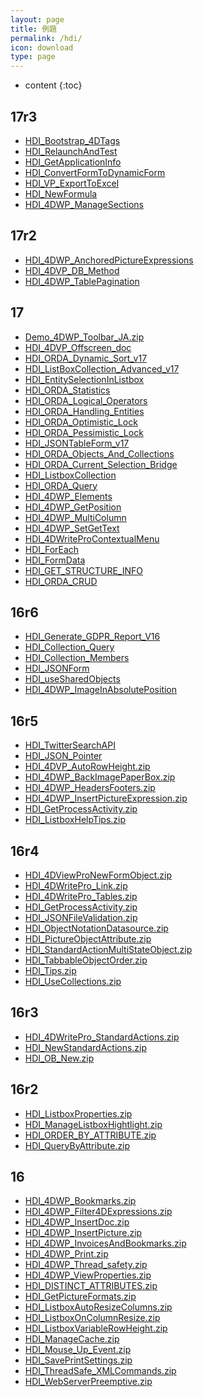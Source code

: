 ```yaml
---
layout: page
title: 例題
permalink: /hdi/
icon: download
type: page
---
```


* content
{:toc}

## 17r3

* <i class="fa fa-download" aria-hidden="true"></i> [HDI_Bootstrap_4DTags](https://github.com/4D-JP/HDI/releases/download/17r3/HDI_Bootstrap_4DTags)
* <i class="fa fa-download" aria-hidden="true"></i> [HDI_RelaunchAndTest](https://github.com/4D-JP/HDI/releases/download/17r3/HDI_RelaunchAndTest)
* <i class="fa fa-download" aria-hidden="true"></i> [HDI_GetApplicationInfo](https://github.com/4D-JP/HDI/releases/download/17r3/HDI_GetApplicationInfo)
* <i class="fa fa-download" aria-hidden="true"></i> [HDI_ConvertFormToDynamicForm](https://github.com/4D-JP/HDI/releases/download/17r3/HDI_ConvertFormToDynamicForm)
* <i class="fa fa-download" aria-hidden="true"></i> [HDI_VP_ExportToExcel](https://github.com/4D-JP/HDI/releases/download/17r3/HDI_VP_ExportToExcel)
* <i class="fa fa-download" aria-hidden="true"></i> [HDI_NewFormula](https://github.com/4D-JP/HDI/releases/download/17r3/HDI_NewFormula)
* <i class="fa fa-download" aria-hidden="true"></i> [HDI_4DWP_ManageSections](https://github.com/4D-JP/HDI/releases/download/17r3/HDI_4DWP_ManageSections)

## 17r2

* <i class="fa fa-download" aria-hidden="true"></i> [HDI_4DWP_AnchoredPictureExpressions](https://github.com/4D-JP/HDI/releases/download/17r2/HDI_4DWP_AnchoredPictureExpressions)
* <i class="fa fa-download" aria-hidden="true"></i> [HDI_4DVP_DB_Method](https://github.com/4D-JP/HDI/releases/download/17r2/HDI_4DVP_DB_Method)
* <i class="fa fa-download" aria-hidden="true"></i> [HDI_4DWP_TablePagination](https://github.com/4D-JP/HDI/releases/download/17r2/HDI_4DWP_TablePagination)

## 17

* <i class="fa fa-download" aria-hidden="true"></i> [Demo_4DWP_Toolbar_JA.zip](https://github.com/4D-JP/HDI/releases/download/17/Demo_4DWP_Toolbar_JA.zip)
* <i class="fa fa-download" aria-hidden="true"></i> [HDI_4DVP_Offscreen_doc](https://github.com/4D-JP/HDI/releases/download/17/HDI_4DVP_Offscreen_doc)
* <i class="fa fa-download" aria-hidden="true"></i> [HDI_ORDA_Dynamic_Sort_v17](https://github.com/4D-JP/HDI/releases/download/17/HDI_ORDA_Dynamic_Sort_v17)
* <i class="fa fa-download" aria-hidden="true"></i> [HDI_ListBoxCollection_Advanced_v17](https://github.com/4D-JP/HDI/releases/download/17/HDI_ListBoxCollection_Advanced_v17)
* <i class="fa fa-download" aria-hidden="true"></i> [HDI_EntitySelectionInListbox](https://github.com/4D-JP/HDI/releases/download/17/HDI_EntitySelectionInListbox)
* <i class="fa fa-download" aria-hidden="true"></i> [HDI_ORDA_Statistics](https://github.com/4D-JP/HDI/releases/download/17/HDI_ORDA_Statistics)
* <i class="fa fa-download" aria-hidden="true"></i> [HDI_ORDA_Logical_Operators](https://github.com/4D-JP/HDI/releases/download/17/HDI_ORDA_Logical_Operators)
* <i class="fa fa-download" aria-hidden="true"></i> [HDI_ORDA_Handling_Entities](https://github.com/4D-JP/HDI/releases/download/17/HDI_ORDA_Handling_Entities)
* <i class="fa fa-download" aria-hidden="true"></i> [HDI_ORDA_Optimistic_Lock](https://github.com/4D-JP/HDI/releases/download/17/HDI_ORDA_Optimistic_Lock)
* <i class="fa fa-download" aria-hidden="true"></i> [HDI_ORDA_Pessimistic_Lock](https://github.com/4D-JP/HDI/releases/download/17/HDI_ORDA_Pessimistic_Lock)
* <i class="fa fa-download" aria-hidden="true"></i> [HDI_JSONTableForm_v17](https://github.com/4D-JP/HDI/releases/download/17/HDI_JSONTableForm_v17)
* <i class="fa fa-download" aria-hidden="true"></i> [HDI_ORDA_Objects_And_Collections](https://github.com/4D-JP/HDI/releases/download/17/HDI_ORDA_Objects_And_Collections)
* <i class="fa fa-download" aria-hidden="true"></i> [HDI_ORDA_Current_Selection_Bridge](https://github.com/4D-JP/HDI/releases/download/17/HDI_ORDA_Current_Selection_Bridge)
* <i class="fa fa-download" aria-hidden="true"></i> [HDI_ListboxCollection](https://github.com/4D-JP/HDI/releases/download/17/HDI_ListboxCollection)
* <i class="fa fa-download" aria-hidden="true"></i> [HDI_ORDA_Query](https://github.com/4D-JP/HDI/releases/download/17/HDI_ORDA_Query)
* <i class="fa fa-download" aria-hidden="true"></i> [HDI_4DWP_Elements](https://github.com/4D-JP/HDI/releases/download/17/HDI_4DWP_Elements)
* <i class="fa fa-download" aria-hidden="true"></i> [HDI_4DWP_GetPosition](https://github.com/4D-JP/HDI/releases/download/17/HDI_4DWP_GetPosition)
* <i class="fa fa-download" aria-hidden="true"></i> [HDI_4DWP_MultiColumn](https://github.com/4D-JP/HDI/releases/download/17/HDI_4DWP_MultiColumn)
* <i class="fa fa-download" aria-hidden="true"></i> [HDI_4DWP_SetGetText](https://github.com/4D-JP/HDI/releases/download/17/HDI_4DWP_SetGetText)
* <i class="fa fa-download" aria-hidden="true"></i> [HDI_4DWriteProContextualMenu](https://github.com/4D-JP/HDI/releases/download/17/HDI_4DWriteProContextualMenu)
* <i class="fa fa-download" aria-hidden="true"></i> [HDI_ForEach](https://github.com/4D-JP/HDI/releases/download/17/HDI_ForEach)
* <i class="fa fa-download" aria-hidden="true"></i> [HDI_FormData](https://github.com/4D-JP/HDI/releases/download/17/HDI_FormData)
* <i class="fa fa-download" aria-hidden="true"></i> [HDI_GET_STRUCTURE_INFO](https://github.com/4D-JP/HDI/releases/download/17/HDI_GET_STRUCTURE_INFO)
* <i class="fa fa-download" aria-hidden="true"></i> [HDI_ORDA_CRUD](https://github.com/4D-JP/HDI/releases/download/17/HDI_ORDA_CRUD)

## 16r6

* <i class="fa fa-download" aria-hidden="true"></i> [HDI_Generate_GDPR_Report_V16](https://github.com/4D-JP/HDI/releases/download/16r6/HDI_Generate_GDPR_Report_V16)
* <i class="fa fa-download" aria-hidden="true"></i> [HDI_Collection_Query](https://github.com/4D-JP/HDI/releases/download/16r6/HDI_Collection_Query)
* <i class="fa fa-download" aria-hidden="true"></i> [HDI_Collection_Members](https://github.com/4D-JP/HDI/releases/download/16r6/HDI_Collection_Members)
* <i class="fa fa-download" aria-hidden="true"></i> [HDI_JSONForm](https://github.com/4D-JP/HDI/releases/download/16r6/HDI_JSONForm)
* <i class="fa fa-download" aria-hidden="true"></i> [HDI_useSharedObjects](https://github.com/4D-JP/HDI/releases/download/16r6/HDI_useSharedObjects)
* <i class="fa fa-download" aria-hidden="true"></i> [HDI_4DWP_ImageInAbsolutePosition](https://github.com/4D-JP/HDI/releases/download/16r6/HDI_4DWP_ImageInAbsolutePosition)

## 16r5

* <i class="fa fa-download" aria-hidden="true"></i> [HDI_TwitterSearchAPI](https://github.com/4D-JP/HDI/releases/download/16r5/HDI_TwitterSearchAPI)
* <i class="fa fa-download" aria-hidden="true"></i> [HDI_JSON_Pointer](https://github.com/4D-JP/HDI/releases/download/16r5/HDI_JSON_Pointer)
* <i class="fa fa-download" aria-hidden="true"></i> [HDI_4DVP_AutoRowHeight.zip](https://github.com/4D-JP/HDI/releases/download/16r5/HDI_4DVP_AutoRowHeight.zip)
* <i class="fa fa-download" aria-hidden="true"></i> [HDI_4DWP_BackImagePaperBox.zip](https://github.com/4D-JP/HDI/releases/download/16r5/HDI_4DWP_BackImagePaperBox.zip)
* <i class="fa fa-download" aria-hidden="true"></i> [HDI_4DWP_HeadersFooters.zip](https://github.com/4D-JP/HDI/releases/download/16r5/HDI_4DWP_HeadersFooters.zip)
* <i class="fa fa-download" aria-hidden="true"></i> [HDI_4DWP_InsertPictureExpression.zip](https://github.com/4D-JP/HDI/releases/download/16r5/HDI_4DWP_InsertPictureExpression.zip)
* <i class="fa fa-download" aria-hidden="true"></i> [HDI_GetProcessActivity.zip](https://github.com/4D-JP/HDI/releases/download/16r5/HDI_GetProcessActivity.zip)
* <i class="fa fa-download" aria-hidden="true"></i> [HDI_ListboxHelpTips.zip](https://github.com/4D-JP/HDI/releases/download/16r5/HDI_ListboxHelpTips.zip)

## 16r4

* <i class="fa fa-download" aria-hidden="true"></i> [HDI_4DViewProNewFormObject.zip](https://github.com/4D-JP/HDI/releases/download/16r4/HDI_4DViewProNewFormObject.zip)
* <i class="fa fa-download" aria-hidden="true"></i> [HDI_4DWritePro_Link.zip](https://github.com/4D-JP/HDI/releases/download/16r4/HDI_4DWritePro_Link.zip)
* <i class="fa fa-download" aria-hidden="true"></i> [HDI_4DWritePro_Tables.zip](https://github.com/4D-JP/HDI/releases/download/16r4/HDI_4DWritePro_Tables.zip)
* <i class="fa fa-download" aria-hidden="true"></i> [HDI_GetProcessActivity.zip](https://github.com/4D-JP/HDI/releases/download/16r4/HDI_GetProcessActivity.zip)
* <i class="fa fa-download" aria-hidden="true"></i> [HDI_JSONFileValidation.zip](https://github.com/4D-JP/HDI/releases/download/16r4/HDI_JSONFileValidation.zip)
* <i class="fa fa-download" aria-hidden="true"></i> [HDI_ObjectNotationDatasource.zip](https://github.com/4D-JP/HDI/releases/download/16r4/HDI_ObjectNotationDatasource.zip)
* <i class="fa fa-download" aria-hidden="true"></i> [HDI_PictureObjectAttribute.zip](https://github.com/4D-JP/HDI/releases/download/16r4/HDI_PictureObjectAttribute.zip)
* <i class="fa fa-download" aria-hidden="true"></i> [HDI_StandardActionMultiStateObject.zip](https://github.com/4D-JP/HDI/releases/download/16r4/HDI_StandardActionMultiStateObject.zip)
* <i class="fa fa-download" aria-hidden="true"></i> [HDI_TabbableObjectOrder.zip](https://github.com/4D-JP/HDI/releases/download/16r4/HDI_TabbableObjectOrder.zip)
* <i class="fa fa-download" aria-hidden="true"></i> [HDI_Tips.zip](https://github.com/4D-JP/HDI/releases/download/16r4/HDI_Tips.zip)
* <i class="fa fa-download" aria-hidden="true"></i> [HDI_UseCollections.zip](https://github.com/4D-JP/HDI/releases/download/16r4/HDI_UseCollections.zip)

## 16r3

* <i class="fa fa-download" aria-hidden="true"></i> [HDI_4DWritePro_StandardActions.zip](https://github.com/4D-JP/HDI/releases/download/16r3/HDI_4DWritePro_StandardActions.zip)
* <i class="fa fa-download" aria-hidden="true"></i> [HDI_NewStandardActions.zip](https://github.com/4D-JP/HDI/releases/download/16r3/HDI_NewStandardActions.zip)
* <i class="fa fa-download" aria-hidden="true"></i> [HDI_OB_New.zip](https://github.com/4D-JP/HDI/releases/download/16r3/HDI_OB_New.zip)

## 16r2

* <i class="fa fa-download" aria-hidden="true"></i> [HDI_ListboxProperties.zip](https://github.com/4D-JP/HDI/releases/download/16r2/HDI_ListboxProperties.zip)
* <i class="fa fa-download" aria-hidden="true"></i> [HDI_ManageListboxHightlight.zip](https://github.com/4D-JP/HDI/releases/download/16r2/HDI_ManageListboxHightlight.zip)
* <i class="fa fa-download" aria-hidden="true"></i> [HDI_ORDER_BY_ATTRIBUTE.zip](https://github.com/4D-JP/HDI/releases/download/16r2/HDI_ORDER_BY_ATTRIBUTE.zip)
* <i class="fa fa-download" aria-hidden="true"></i> [HDI_QueryByAttribute.zip](https://github.com/4D-JP/HDI/releases/download/16r2/HDI_QueryByAttribute.zip)

## 16

* <i class="fa fa-download" aria-hidden="true"></i> [HDI_4DWP_Bookmarks.zip](https://github.com/4D-JP/HDI/releases/download/16/HDI_4DWP_Bookmarks.zip)
* <i class="fa fa-download" aria-hidden="true"></i> [HDI_4DWP_Filter4DExpressions.zip](https://github.com/4D-JP/HDI/releases/download/16/HDI_4DWP_Filter4DExpressions.zip)
* <i class="fa fa-download" aria-hidden="true"></i> [HDI_4DWP_InsertDoc.zip](https://github.com/4D-JP/HDI/releases/download/16/HDI_4DWP_InsertDoc.zip)
* <i class="fa fa-download" aria-hidden="true"></i> [HDI_4DWP_InsertPicture.zip](https://github.com/4D-JP/HDI/releases/download/16/HDI_4DWP_InsertPicture.zip)
* <i class="fa fa-download" aria-hidden="true"></i> [HDI_4DWP_InvoicesAndBookmarks.zip](https://github.com/4D-JP/HDI/releases/download/16/HDI_4DWP_InvoicesAndBookmarks.zip)
* <i class="fa fa-download" aria-hidden="true"></i> [HDI_4DWP_Print.zip](https://github.com/4D-JP/HDI/releases/download/16/HDI_4DWP_Print.zip)
* <i class="fa fa-download" aria-hidden="true"></i> [HDI_4DWP_Thread_safety.zip](https://github.com/4D-JP/HDI/releases/download/16/HDI_4DWP_Thread_safety.zip)
* <i class="fa fa-download" aria-hidden="true"></i> [HDI_4DWP_ViewProperties.zip](https://github.com/4D-JP/HDI/releases/download/16/HDI_4DWP_ViewProperties.zip)
* <i class="fa fa-download" aria-hidden="true"></i> [HDI_DISTINCT_ATTRIBUTES.zip](https://github.com/4D-JP/HDI/releases/download/16/HDI_DISTINCT_ATTRIBUTES.zip)
* <i class="fa fa-download" aria-hidden="true"></i> [HDI_GetPictureFormats.zip](https://github.com/4D-JP/HDI/releases/download/16/HDI_GetPictureFormats.zip)
* <i class="fa fa-download" aria-hidden="true"></i> [HDI_ListboxAutoResizeColumns.zip](https://github.com/4D-JP/HDI/releases/download/16/HDI_ListboxAutoResizeColumns.zip)
* <i class="fa fa-download" aria-hidden="true"></i> [HDI_ListboxOnColumnResize.zip](https://github.com/4D-JP/HDI/releases/download/16/HDI_ListboxOnColumnResize.zip)
* <i class="fa fa-download" aria-hidden="true"></i> [HDI_ListboxVariableRowHeight.zip](https://github.com/4D-JP/HDI/releases/download/16/HDI_ListboxVariableRowHeight.zip)
* <i class="fa fa-download" aria-hidden="true"></i> [HDI_ManageCache.zip](https://github.com/4D-JP/HDI/releases/download/16/HDI_ManageCache.zip)
* <i class="fa fa-download" aria-hidden="true"></i> [HDI_Mouse_Up_Event.zip](https://github.com/4D-JP/HDI/releases/download/16/HDI_Mouse_Up_Event.zip)
* <i class="fa fa-download" aria-hidden="true"></i> [HDI_SavePrintSettings.zip](https://github.com/4D-JP/HDI/releases/download/16/HDI_SavePrintSettings.zip)
* <i class="fa fa-download" aria-hidden="true"></i> [HDI_ThreadSafe_XMLCommands.zip](https://github.com/4D-JP/HDI/releases/download/16/HDI_ThreadSafe_XMLCommands.zip)
* <i class="fa fa-download" aria-hidden="true"></i> [HDI_WebServerPreemptive.zip](https://github.com/4D-JP/HDI/releases/download/16/HDI_WebServerPreemptive.zip)

